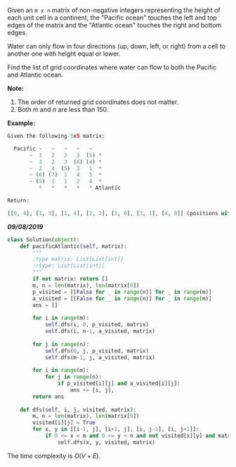 Given an `m x n` matrix of non-negative integers representing the height of each unit cell in a continent, the "Pacific ocean" touches the left and top edges of the matrix and the "Atlantic ocean" touches the right and bottom edges.

Water can only flow in four directions (up, down, left, or right) from a cell to another one with height equal or lower.

Find the list of grid coordinates where water can flow to both the Pacific and Atlantic ocean.

**Note:**

1. The order of returned grid coordinates does not matter.
2. Both *m* and *n* are less than 150.

 

**Example:**

```python
Given the following 5x5 matrix:

  Pacific ~   ~   ~   ~   ~ 
       ~  1   2   2   3  (5) *
       ~  3   2   3  (4) (4) *
       ~  2   4  (5)  3   1  *
       ~ (6) (7)  1   4   5  *
       ~ (5)  1   1   2   4  *
          *   *   *   *   * Atlantic

Return:

[[0, 4], [1, 3], [1, 4], [2, 2], [3, 0], [3, 1], [4, 0]] (positions with parentheses in above matrix).
```

***09/08/2019***

```python
class Solution(object):
    def pacificAtlantic(self, matrix):
        """
        :type matrix: List[List[int]]
        :rtype: List[List[int]]
        """
        if not matrix: return []
        m, n = len(matrix), len(matrix[0])
        p_visited = [[False for _ in range(n)] for _ in range(m)]
        a_visited = [[False for _ in range(n)] for _ in range(m)]
        ans = []
        
        for i in range(m):
            self.dfs(i, 0, p_visited, matrix)
            self.dfs(i, n-1, a_visited, matrix)
            
        for j in range(n):
            self.dfs(0, j, p_visited, matrix)
            self.dfs(m-1, j, a_visited, matrix)
        
        for i in range(m):
            for j in range(n):
                if p_visited[i][j] and a_visited[i][j]:
                    ans += [i, j],
        return ans
    
    def dfs(self, i, j, visited, matrix):
        m, n = len(matrix), len(matrix[0])
        visited[i][j] = True
        for x, y in [[i-1, j], [i+1, j], [i, j-1], [i, j+1]]:
            if 0 <= x < m and 0 <= y < n and not visited[x][y] and matrix[x][y] >= matrix[i][j]:
                self.dfs(x, y, visited, matrix)
```

The time complexity is $O(V+E)$.